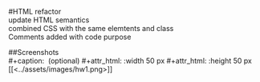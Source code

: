 #HTML refactor <br>
update HTML semantics<br>
combined CSS with the same elemtents and class <br>
Comments added with code purpose



##Screenshots<br>
#+caption: <img description> (optional)
#+attr_html: :width 50 px
#+attr_html: :height 50 px
[[<../assets/images/hw1.png>]]